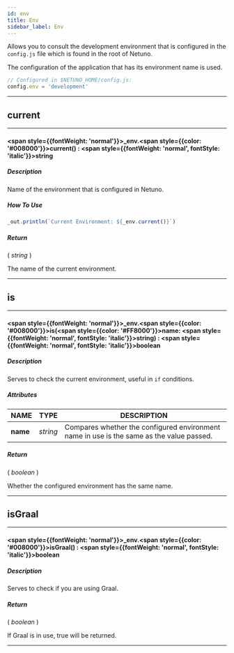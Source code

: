 ```yaml
---
id: env
title: Env
sidebar_label: Env
---
```


Allows you to consult the development environment that is configured in the `config.js` file which is found in the root of Netuno.

The configuration of the application that has its environment name is used.

```javascript
// Configured in $NETUNO_HOME/config.js:
config.env = 'development'
```

---

## current

---

#### <span style={{fontWeight: 'normal'}}>_env</span>.<span style={{color: '#008000'}}>current</span>() : <span style={{fontWeight: 'normal', fontStyle: 'italic'}}>string</span>
##### Description

Name of the environment that is configured in Netuno.

##### How To Use

```javascript
_out.println(`Current Environment: ${_env.current()}`)
```

##### Return

( _string_ )

The name of the current environment.

---

## is

---

#### <span style={{fontWeight: 'normal'}}>_env</span>.<span style={{color: '#008000'}}>is</span>(<span style={{color: '#FF8000'}}>name</span>: <span style={{fontWeight: 'normal', fontStyle: 'italic'}}>string</span>) : <span style={{fontWeight: 'normal', fontStyle: 'italic'}}>boolean</span>
##### Description

Serves to check the current environment, useful in `if` conditions.

##### Attributes

| NAME | TYPE | DESCRIPTION |
|---|---|---|
| **name** | _string_ | Compares whether the configured environment name in use is the same as the value passed. |

##### Return

( _boolean_ )

Whether the configured environment has the same name.

---

## isGraal

---

#### <span style={{fontWeight: 'normal'}}>_env</span>.<span style={{color: '#008000'}}>isGraal</span>() : <span style={{fontWeight: 'normal', fontStyle: 'italic'}}>boolean</span>
##### Description

Serves to check if you are using Graal.

##### Return

( _boolean_ )

If Graal is in use, true will be returned.

---

